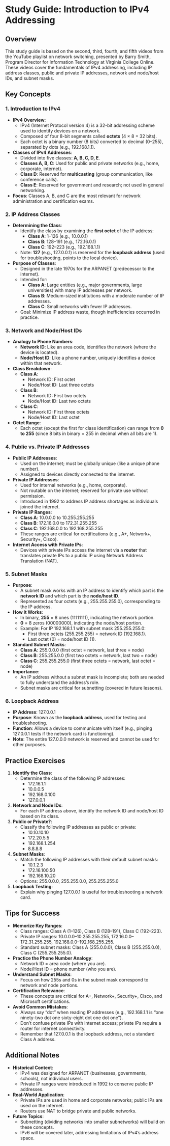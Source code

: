 # Study Guide: Introduction to IPv4 Addressing

## Overview
This study guide is based on the second, third, fourth, and fifth videos from the YouTube playlist on network switching, presented by Barry Smith, Program Director for Information Technology at Virginia College Online. These videos cover the fundamentals of IPv4 addressing, including IP address classes, public and private IP addresses, network and node/host IDs, and subnet masks.

## Key Concepts

### 1. Introduction to IPv4
- **IPv4 Overview**:
  - IPv4 (Internet Protocol version 4) is a 32-bit addressing scheme used to identify devices on a network.
  - Composed of four 8-bit segments called **octets** (4 × 8 = 32 bits).
  - Each octet is a binary number (8 bits) converted to decimal (0–255), separated by dots (e.g., 192.168.1.1).
- **Classes of IPv4 Addresses**:
  - Divided into five classes: **A, B, C, D, E**.
  - **Classes A, B, C**: Used for public and private networks (e.g., home, corporate, internet).
  - **Class D**: Reserved for **multicasting** (group communication, like conference calls).
  - **Class E**: Reserved for government and research; not used in general networking.
- **Focus**: Classes A, B, and C are the most relevant for network administration and certification exams.

### 2. IP Address Classes
- **Determining the Class**:
  - Identify the class by examining the **first octet** of the IP address:
    - **Class A**: 1–126 (e.g., 10.0.0.1)
    - **Class B**: 128–191 (e.g., 172.16.0.1)
    - **Class C**: 192–223 (e.g., 192.168.1.1)
  - Note: **127** (e.g., 127.0.0.1) is reserved for the **loopback address** (used for troubleshooting, points to the local device).
- **Purpose of Classes**:
  - Designed in the late 1970s for the ARPANET (predecessor to the internet).
  - Intended for:
    - **Class A**: Large entities (e.g., major governments, large universities) with many IP addresses per network.
    - **Class B**: Medium-sized institutions with a moderate number of IP addresses.
    - **Class C**: Small networks with fewer IP addresses.
  - Goal: Minimize IP address waste, though inefficiencies occurred in practice.

### 3. Network and Node/Host IDs
- **Analogy to Phone Numbers**:
  - **Network ID**: Like an area code, identifies the network (where the device is located).
  - **Node/Host ID**: Like a phone number, uniquely identifies a device within that network.
- **Class Breakdown**:
  - **Class A**:
    - Network ID: First octet
    - Node/Host ID: Last three octets
  - **Class B**:
    - Network ID: First two octets
    - Node/Host ID: Last two octets
  - **Class C**:
    - Network ID: First three octets
    - Node/Host ID: Last octet
- **Octet Range**:
  - Each octet (except the first for class identification) can range from **0 to 255** (since 8 bits in binary = 255 in decimal when all bits are 1).

### 4. Public vs. Private IP Addresses
- **Public IP Addresses**:
  - Used on the internet; must be globally unique (like a unique phone number).
  - Assigned to devices directly connected to the internet.
- **Private IP Addresses**:
  - Used for internal networks (e.g., home, corporate).
  - Not routable on the internet; reserved for private use without permission.
  - Introduced in 1992 to address IP address shortages as individuals joined the internet.
- **Private IP Ranges**:
  - **Class A**: 10.0.0.0 to 10.255.255.255
  - **Class B**: 172.16.0.0 to 172.31.255.255
  - **Class C**: 192.168.0.0 to 192.168.255.255
  - These ranges are critical for certifications (e.g., A+, Network+, Security+, Cisco).
- **Internet Access with Private IPs**:
  - Devices with private IPs access the internet via a **router** that translates private IPs to a public IP using Network Address Translation (NAT).

### 5. Subnet Masks
- **Purpose**:
  - A subnet mask works with an IP address to identify which part is the **network ID** and which part is the **node/host ID**.
  - Represented as four octets (e.g., 255.255.255.0), corresponding to the IP address.
- **How It Works**:
  - In binary, **255** = 8 ones (11111111), indicating the network portion.
  - **0** = 8 zeros (00000000), indicating the node/host portion.
  - Example: For IP 192.168.1.1 with subnet mask 255.255.255.0:
    - First three octets (255.255.255) = network ID (192.168.1).
    - Last octet (0) = node/host ID (1).
- **Standard Subnet Masks**:
  - **Class A**: 255.0.0.0 (first octet = network, last three = node)
  - **Class B**: 255.255.0.0 (first two octets = network, last two = node)
  - **Class C**: 255.255.255.0 (first three octets = network, last octet = node)
- **Importance**:
  - An IP address without a subnet mask is incomplete; both are needed to fully understand the address’s role.
  - Subnet masks are critical for subnetting (covered in future lessons).

### 6. Loopback Address
- **IP Address**: 127.0.0.1
- **Purpose**: Known as the **loopback address**, used for testing and troubleshooting.
- **Function**: Allows a device to communicate with itself (e.g., pinging 127.0.0.1 tests if the network card is functioning).
- **Note**: The entire 127.0.0.0 network is reserved and cannot be used for other purposes.

## Practice Exercises
1. **Identify the Class**:
   - Determine the class of the following IP addresses:
     - 172.16.1.1
     - 10.0.0.5
     - 192.168.0.100
     - 127.0.0.1
2. **Network and Node IDs**:
   - For each IP address above, identify the network ID and node/host ID based on its class.
3. **Public or Private?**:
   - Classify the following IP addresses as public or private:
     - 10.10.10.10
     - 172.20.5.5
     - 192.168.1.254
     - 8.8.8.8
4. **Subnet Masks**:
   - Match the following IP addresses with their default subnet masks:
     - 10.1.2.3
     - 172.16.100.50
     - 192.168.10.20
   - Options: 255.0.0.0, 255.255.0.0, 255.255.255.0
5. **Loopback Testing**:
   - Explain why pinging 127.0.0.1 is useful for troubleshooting a network card.

## Tips for Success
- **Memorize Key Ranges**:
  - Class ranges: Class A (1–126), Class B (128–191), Class C (192–223).
  - Private IP ranges: 10.0.0.0–10.255.255.255, 172.16.0.0–172.31.255.255, 192.168.0.0–192.168.255.255.
  - Standard subnet masks: Class A (255.0.0.0), Class B (255.255.0.0), Class C (255.255.255.0).
- **Practice the Phone Number Analogy**:
  - Network ID = area code (where you are).
  - Node/Host ID = phone number (who you are).
- **Understand Subnet Masks**:
  - Focus on how 255s and 0s in the subnet mask correspond to network and node portions.
- **Certification Relevance**:
  - These concepts are critical for A+, Network+, Security+, Cisco, and Microsoft certifications.
- **Avoid Common Mistakes**:
  - Always say “dot” when reading IP addresses (e.g., 192.168.1.1 is “one ninety-two dot one sixty-eight dot one dot one”).
  - Don’t confuse private IPs with internet access; private IPs require a router for internet connectivity.
  - Remember that 127.0.0.1 is the loopback address, not a standard Class A address.

## Additional Notes
- **Historical Context**:
  - IPv4 was designed for ARPANET (businesses, governments, schools), not individual users.
  - Private IP ranges were introduced in 1992 to conserve public IP addresses.
- **Real-World Application**:
  - Private IPs are used in home and corporate networks; public IPs are used on the internet.
  - Routers use NAT to bridge private and public networks.
- **Future Topics**:
  - Subnetting (dividing networks into smaller subnetworks) will build on these concepts.
  - IPv6 will be covered later, addressing limitations of IPv4’s address space.